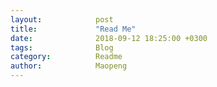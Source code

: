```yaml
---
layout:            post
title:             "Read Me"
date:              2018-09-12 18:25:00 +0300
tags:              Blog 
category:          Readme
author:            Maopeng
---
```


